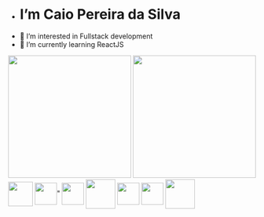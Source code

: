 - <h1> I’m Caio Pereira da Silva
- 👀 I’m interested in Fullstack development
- 🌱 I’m currently learning ReactJS

<div>
     <img height= "250em" src = "https://github-readme-stats.vercel.app/api/top-langs/?username=Caiopsilvsa">
     <img height= "250em" src = "https://github-readme-stats.vercel.app/api?username=Caiopsilvsa">  
</div> 

<div style ="display:inline_block"> 
 <img align ="center" height ="50em" src="https://cdn.jsdelivr.net/gh/devicons/devicon/icons/java/java-original.svg" /> 
 <img align ="center" height = "45em" src="https://cdn.jsdelivr.net/gh/devicons/devicon/icons/spring/spring-original.svg" />" 
 <img align ="center" height = "45em" src="https://cdn.jsdelivr.net/gh/devicons/devicon/icons/angularjs/angularjs-plain.svg" />    
 <img align ="center" height = "60em" src="https://img.icons8.com/color/48/000000/typescript.png"/>
  <img align ="center" height = "45em" src="https://cdn.jsdelivr.net/gh/devicons/devicon/icons/html5/html5-plain.svg" /> 
  <img align ="center" height = "45em" src="https://cdn.jsdelivr.net/gh/devicons/devicon/icons/css3/css3-plain.svg" /> 
  <img align ="center" height = "60em" src="https://img.icons8.com/color/48/000000/javascript--v1.png"/>
  
</div> 
 




